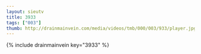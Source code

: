 ```yaml
--- 
layout: sieutv
title: 3933
tags: ["003"]
thumb: http://drainmainvein.com/media/videos/tmb/000/003/933/player.jpg
---
```

{% include drainmainvein key="3933" %} 
